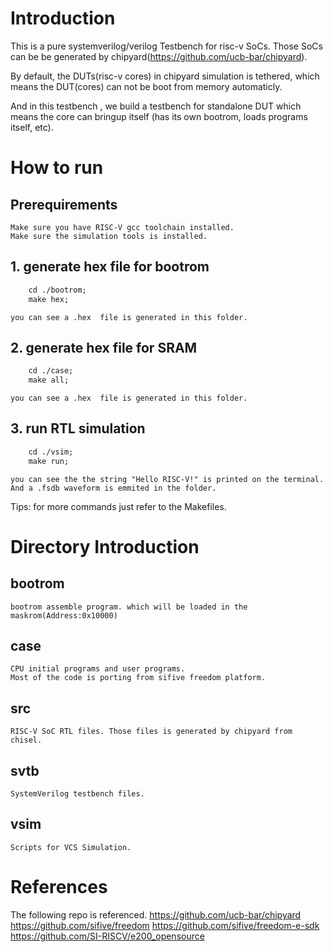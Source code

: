 # Introduction
This is a pure systemverilog/verilog Testbench for risc-v SoCs. Those SoCs can be be generated by chipyard(https://github.com/ucb-bar/chipyard). 

By default, the DUTs(risc-v cores) in chipyard simulation is tethered, which means the DUT(cores) can not be boot from memory automaticly.

And in this testbench , we build a testbench for  standalone DUT which means the core can bringup itself (has its own bootrom, loads programs itself, etc).

# How to run
## Prerequirements
    Make sure you have RISC-V gcc toolchain installed. 
    Make sure the simulation tools is installed.

## 1. generate hex file for bootrom
```makefile   
    cd ./bootrom; 
    make hex;
```    
    you can see a .hex  file is generated in this folder.
## 2. generate hex file for SRAM
```makefile   
    cd ./case; 
    make all;
``` 
    you can see a .hex  file is generated in this folder.
## 3. run RTL simulation
```makefile   
    cd ./vsim; 
    make run;
``` 
    you can see the the string "Hello RISC-V!" is printed on the terminal. And a .fsdb waveform is emmited in the folder.
Tips: for more commands just refer to the Makefiles.


# Directory Introduction

## bootrom
    bootrom assemble program. which will be loaded in the maskrom(Address:0x10000)
## case  
    CPU initial programs and user programs.
    Most of the code is porting from sifive freedom platform. 
## src  
    RISC-V SoC RTL files. Those files is generated by chipyard from chisel. 
## svtb  
    SystemVerilog testbench files.
## vsim
    Scripts for VCS Simulation. 


# References
The following repo is referenced.
https://github.com/ucb-bar/chipyard
https://github.com/sifive/freedom
https://github.com/sifive/freedom-e-sdk
https://github.com/SI-RISCV/e200_opensource
